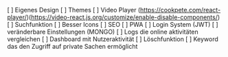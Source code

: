 [ ] Eigenes Design
[ ] Themes
[ ] Video Player (https://cookpete.com/react-player/)(https://video-react.js.org/customize/enable-disable-components/)
[ ] Suchfunktion
[ ] Besser Icons
[ ] SEO
[ ] PWA
[ ] Login System (JWT)
[ ] veränderbare Einstellungen (MONGO)
[ ] Logs die online aktivitäten vergleichen
[ ] Dashboard mit Nutzeraktivität
[ ] Löschfunktion
[ ] Keyword das den Zugriff auf private Sachen ermöglicht
